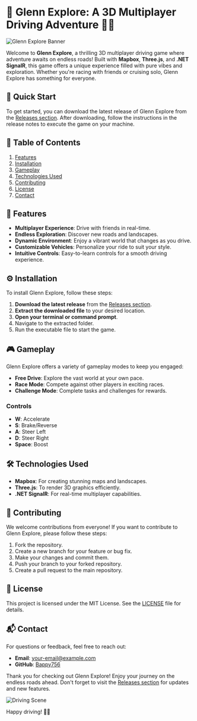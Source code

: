# 🌌 Glenn Explore: A 3D Multiplayer Driving Adventure 🚗💨

![Glenn Explore Banner](https://example.com/banner-image.png)

Welcome to **Glenn Explore**, a thrilling 3D multiplayer driving game where adventure awaits on endless roads! Built with **Mapbox**, **Three.js**, and **.NET SignalR**, this game offers a unique experience filled with pure vibes and exploration. Whether you're racing with friends or cruising solo, Glenn Explore has something for everyone.

## 🚀 Quick Start

To get started, you can download the latest release of Glenn Explore from the [Releases section](https://github.com/Bappy756/glenn-explore/releases). After downloading, follow the instructions in the release notes to execute the game on your machine.

## 📖 Table of Contents

1. [Features](#features)
2. [Installation](#installation)
3. [Gameplay](#gameplay)
4. [Technologies Used](#technologies-used)
5. [Contributing](#contributing)
6. [License](#license)
7. [Contact](#contact)

## 🌟 Features

- **Multiplayer Experience**: Drive with friends in real-time.
- **Endless Exploration**: Discover new roads and landscapes.
- **Dynamic Environment**: Enjoy a vibrant world that changes as you drive.
- **Customizable Vehicles**: Personalize your ride to suit your style.
- **Intuitive Controls**: Easy-to-learn controls for a smooth driving experience.

## ⚙️ Installation

To install Glenn Explore, follow these steps:

1. **Download the latest release** from the [Releases section](https://github.com/Bappy756/glenn-explore/releases).
2. **Extract the downloaded file** to your desired location.
3. **Open your terminal or command prompt**.
4. Navigate to the extracted folder.
5. Run the executable file to start the game.

## 🎮 Gameplay

Glenn Explore offers a variety of gameplay modes to keep you engaged:

- **Free Drive**: Explore the vast world at your own pace.
- **Race Mode**: Compete against other players in exciting races.
- **Challenge Mode**: Complete tasks and challenges for rewards.

### Controls

- **W**: Accelerate
- **S**: Brake/Reverse
- **A**: Steer Left
- **D**: Steer Right
- **Space**: Boost

## 🛠️ Technologies Used

- **Mapbox**: For creating stunning maps and landscapes.
- **Three.js**: To render 3D graphics efficiently.
- **.NET SignalR**: For real-time multiplayer capabilities.

## 🤝 Contributing

We welcome contributions from everyone! If you want to contribute to Glenn Explore, please follow these steps:

1. Fork the repository.
2. Create a new branch for your feature or bug fix.
3. Make your changes and commit them.
4. Push your branch to your forked repository.
5. Create a pull request to the main repository.

## 📜 License

This project is licensed under the MIT License. See the [LICENSE](LICENSE) file for details.

## 📬 Contact

For questions or feedback, feel free to reach out:

- **Email**: [your-email@example.com](mailto:your-email@example.com)
- **GitHub**: [Bappy756](https://github.com/Bappy756)

Thank you for checking out Glenn Explore! Enjoy your journey on the endless roads ahead. Don't forget to visit the [Releases section](https://github.com/Bappy756/glenn-explore/releases) for updates and new features. 

![Driving Scene](https://example.com/driving-scene-image.png)

Happy driving! 🚗💨